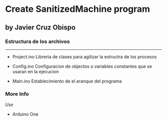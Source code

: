 # Create SanitizedMachine program
## by Javier Cruz Obispo

### Estructura de los archivos
---
- Project.ino
Libreria de clases para agilizar la estructra de los procesos

- Config.ino
Configuracion de objectos o variables constantes que se usaran en la ejecucion

- Main.ino
Establecimiento de el aranque del programa

### More Info

_Use_
- Arduino One